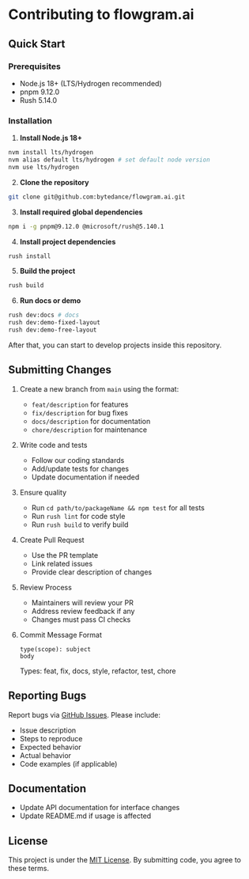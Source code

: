 # Contributing to flowgram.ai

## Quick Start

### Prerequisites

- Node.js 18+ (LTS/Hydrogen recommended)
- pnpm 9.12.0
- Rush 5.14.0

### Installation

1. **Install Node.js 18+**

``` bash
nvm install lts/hydrogen
nvm alias default lts/hydrogen # set default node version
nvm use lts/hydrogen
```

2. **Clone the repository**

``` bash
git clone git@github.com:bytedance/flowgram.ai.git
```

3. **Install required global dependencies**

``` bash
npm i -g pnpm@9.12.0 @microsoft/rush@5.140.1
```

4. **Install project dependencies**

``` bash
rush install
```

5. **Build the project**

``` bash
rush build
```

6. **Run docs or demo**

``` bash
rush dev:docs # docs
rush dev:demo-fixed-layout
rush dev:demo-free-layout
```

After that, you can start to develop projects inside this repository.


## Submitting Changes

1. Create a new branch from `main` using the format:
    - `feat/description` for features
    - `fix/description` for bug fixes
    - `docs/description` for documentation
    - `chore/description` for maintenance

2. Write code and tests
    - Follow our coding standards
    - Add/update tests for changes
    - Update documentation if needed

3. Ensure quality
    - Run `cd path/to/packageName && npm test` for all tests
    - Run `rush lint` for code style
    - Run `rush build` to verify build

4. Create Pull Request
    - Use the PR template
    - Link related issues
    - Provide clear description of changes

5. Review Process
    - Maintainers will review your PR
    - Address review feedback if any
    - Changes must pass CI checks

6. Commit Message Format
   ```
   type(scope): subject
   body
   ```
   Types: feat, fix, docs, style, refactor, test, chore

## Reporting Bugs

Report bugs via [GitHub Issues](https://github.com/bytedance/flowgram.ai/issues/new/choose). Please include:

- Issue description
- Steps to reproduce
- Expected behavior
- Actual behavior
- Code examples (if applicable)

## Documentation

- Update API documentation for interface changes
- Update README.md if usage is affected

## License

This project is under the [MIT License](http://choosealicense.com/licenses/mit/). By submitting code, you agree to these terms.
